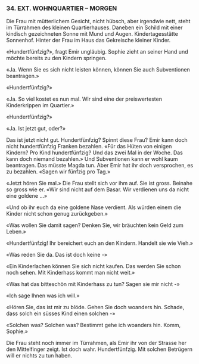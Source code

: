 ### 34. EXT. WOHNQUARTIER – MORGEN

Die Frau mit mütterlichem Gesicht, nicht hübsch, aber irgendwie nett, steht im Türrahmen des kleinen Quartierhauses. Daneben ein Schild mit einer kindisch gezeichneten Sonne mit Mund und Augen. Kindertagesstätte Sonnenhof. Hinter der Frau im Haus das Gekreische kleiner Kinder.

«Hundertfünfzig?», fragt Emir ungläubig. Sophie zieht an seiner Hand und möchte bereits zu den Kindern springen.

«Ja. Wenn Sie es sich nicht leisten können, können Sie auch Subventionen beantragen.»

«Hundertfünfzig?»

«Ja. So viel kostet es nun mal. Wir sind eine der preiswertesten Kinderkrippen im Quartier.»

«Hundertfünfzig?»

«Ja. Ist jetzt gut, oder?»

Das ist jetzt nicht gut. Hundertfünfzig? Spinnt diese Frau? Emir kann doch nicht hundertfünfzig Franken bezahlen. «Für das Hüten von einigen Kindern? Pro Kind hundertfünfzig? Und das zwei Mal in der Woche. Das kann doch niemand bezahlen.» Und Subventionen kann er wohl kaum beantragen. Das müsste Magda tun. Aber Emir hat ihr doch versprochen, es zu bezahlen. «Sagen wir fünfzig pro Tag.»

«Jetzt hören Sie mal.» Die Frau stellt sich vor ihm auf. Sie ist gross. Beinahe so gross wie er. «Wir sind nicht auf dem Basar. Wir verdienen uns da nicht eine goldene ...»

«Und ob ihr euch da eine goldene Nase verdient. Als würden einem die Kinder nicht schon genug zurückgeben.»

«Was wollen Sie damit sagen? Denken Sie, wir bräuchten kein Geld zum Leben.»

«Hundertfünfzig! Ihr bereichert euch an den Kindern. Handelt sie wie Vieh.»

«Was reden Sie da. Das ist doch keine -»

«Ein Kinderlachen können Sie sich nicht kaufen. Das werden Sie schon noch sehen. Mit Kinderhass kommt man nicht weit.»

«Was hat das bitteschön mit Kinderhass zu tun? Sagen sie mir nicht -»

«Ich sage Ihnen was ich will.»

«Hören Sie, das ist mir zu blöde. Gehen Sie doch woanders hin. Schade, dass solch ein süsses Kind einen solchen -»

«Solchen was? Solchen was? Bestimmt gehe ich woanders hin. Komm, Sophie.»

Die Frau steht noch immer im Türrahmen, als Emir ihr von der Strasse her den Mittelfinger zeigt. Ist doch wahr. Hundertfünfzig. Mit solchen Betrügern will er nichts zu tun haben.
